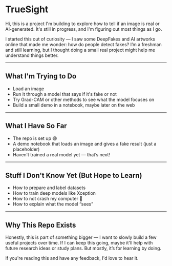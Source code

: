 # TrueSight

Hi, this is a project I'm building to explore how to tell if an image is real or AI-generated. It's still in progress, and I'm figuring out most things as I go.

I started this out of curiosity — I saw some DeepFakes and AI artworks online that made me wonder: how do people detect fakes? I’m a freshman and still learning, but I thought doing a small real project might help me understand things better.

---

## What I'm Trying to Do

- Load an image
- Run it through a model that says if it's fake or not
- Try Grad-CAM or other methods to see what the model focuses on
- Build a small demo in a notebook, maybe later on the web

---

## What I Have So Far

- The repo is set up 😅
- A demo notebook that loads an image and gives a fake result (just a placeholder)
- Haven’t trained a real model yet — that’s next!

---

## Stuff I Don't Know Yet (But Hope to Learn)

- How to prepare and label datasets
- How to train deep models like Xception
- How to not crash my computer 😬
- How to explain what the model “sees”

---

## Why This Repo Exists

Honestly, this is part of something bigger — I want to slowly build a few useful projects over time. If I can keep this going, maybe it'll help with future research ideas or study plans. But mostly, it’s for learning by doing.

If you're reading this and have any feedback, I'd love to hear it.
